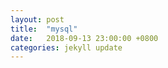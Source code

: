```yaml
---
layout: post
title:  "mysql"
date:   2018-09-13 23:00:00 +0800
categories: jekyll update
---
```


















